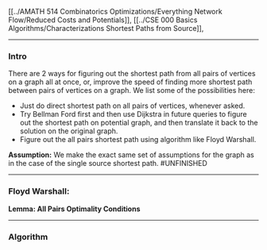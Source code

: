 [[../AMATH 514 Combinatorics Optimizations/Everything Network Flow/Reduced Costs and Potentials]], [[../CSE 000 Basics Algorithms/Characterizations Shortest Paths from Source]], 

---
### **Intro**

There are 2 ways for figuring out the shortest path from all pairs of vertices on a graph all at once, or, improve the speed of finding more shortest path between pairs of vertices on a graph. We list some of the possibilities here: 

- Just do direct shortest path on all pairs of vertices, whenever asked. 
- Try Bellman Ford first and then use Dijkstra in future queries to figure out the shortest path on potential graph, and then translate it back to the solution on the original graph. 
- Figure out the all pairs shortest path using algorithm like Floyd Warshall. 

**Assumption:** 
We make the exact same set of assumptions for the graph as in the case of the single source shortest path. 
#UNFINISHED 


----
### Floyd Warshall: 

**Lemma: All Pairs Optimality Conditions**

----
### **Algorithm**
